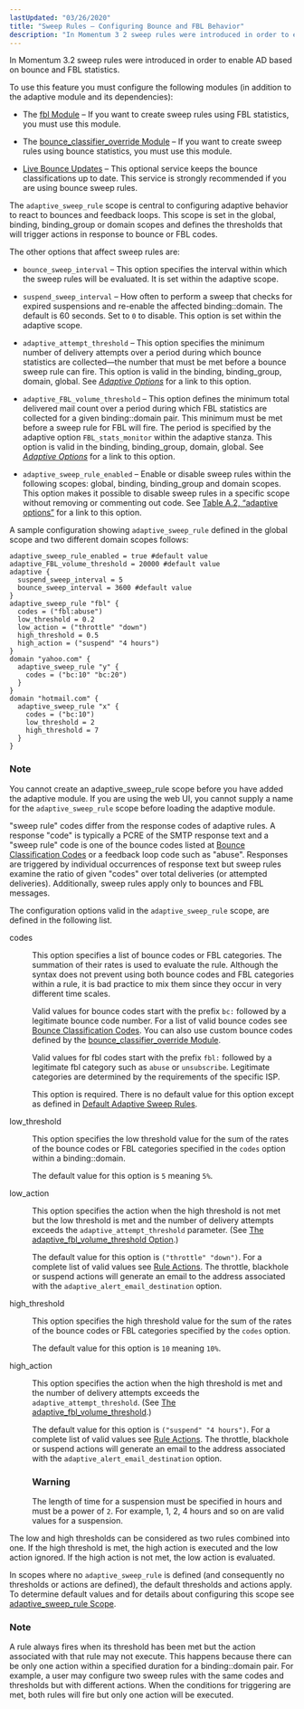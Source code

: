 ```yaml
---
lastUpdated: "03/26/2020"
title: "Sweep Rules – Configuring Bounce and FBL Behavior"
description: "In Momentum 3 2 sweep rules were introduced in order to enable AD based on bounce and FBL statistics To use this feature you must configure the following modules in addition to the adaptive module and its dependencies The fbl Module If you want to create sweep rules using FBL..."
---
```


In Momentum 3.2 sweep rules were introduced in order to enable AD based on bounce and FBL statistics.

To use this feature you must configure the following modules (in addition to the adaptive module and its dependencies):

*   The [fbl Module](/momentum/3/3-reference/3-reference-modules-fbl) – If you want to create sweep rules using FBL statistics, you must use this module.

*   The [bounce_classifier_override Module](/momentum/3/3-reference/3-reference-modules-bounce-classifier-override) – If you want to create sweep rules using bounce statistics, you must use this module.

*   [Live Bounce Updates](/momentum/3/3-reference/3-reference-modules-live-bounce-updates) – This optional service keeps the bounce classifications up to date. This service is strongly recommended if you are using bounce sweep rules.

The `adaptive_sweep_rule` scope is central to configuring adaptive behavior to react to bounces and feedback loops. This scope is set in the global, binding, binding_group or domain scopes and defines the thresholds that will trigger actions in response to bounce or FBL codes.

The other options that affect sweep rules are:

*   `bounce_sweep_interval` – This option specifies the interval within which the sweep rules will be evaluated. It is set within the adaptive scope.

*   `suspend_sweep_interval` – How often to perform a sweep that checks for expired suspensions and re-enable the affected binding::domain. The default is 60 seconds. Set to `0` to disable. This option is set within the adaptive scope.

*   `adaptive_attempt_threshold` – This option specifies the minimum number of delivery attempts over a period during which bounce statistics are collected—the number that must be met before a bounce sweep rule can fire. This option is valid in the binding, binding_group, domain, global. See [*Adaptive Options*](/momentum/3/3-ad/ad-options) for a link to this option.

*   `adaptive_FBL_volume_threshold` – This option defines the minimum total delivered mail count over a period during which FBL statistics are collected for a given binding::domain pair. This minimum must be met before a sweep rule for FBL will fire. The period is specified by the adaptive option `FBL_stats_monitor` within the adaptive stanza. This option is valid in the binding, binding_group, domain, global. See [*Adaptive Options*](/momentum/3/3-ad/ad-options) for a link to this option.

*   `adaptive_sweep_rule_enabled` – Enable or disable sweep rules within the following scopes: global, binding, binding_group and domain scopes. This option makes it possible to disable sweep rules in a specific scope without removing or commenting out code. See [Table A.2, “adaptive options”](/momentum/3/3-ad/ad-options#adaptive-options-table) for a link to this option.

A sample configuration showing `adaptive_sweep_rule` defined in the global scope and two different domain scopes follows:

<a name="ad.adaptive.adaptive_sweep_rule.examples"></a> 


```
adaptive_sweep_rule_enabled = true #default value
adaptive_FBL_volume_threshold = 20000 #default value
adaptive {
  suspend_sweep_interval = 5
  bounce_sweep_interval = 3600 #default value
}
adaptive_sweep_rule "fbl" {
  codes = ("fbl:abuse")
  low_threshold = 0.2
  low_action = ("throttle" "down")
  high_threshold = 0.5
  high_action = ("suspend" "4 hours")
}
domain "yahoo.com" {
  adaptive_sweep_rule "y" {
    codes = ("bc:10" "bc:20")
  }
}
domain "hotmail.com" {
  adaptive_sweep_rule "x" {
    codes = ("bc:10")
    low_threshold = 2
    high_threshold = 7
  }
}
```

### Note

You cannot create an adaptive_sweep_rule scope before you have added the adaptive module. If you are using the web UI, you cannot supply a name for the `adaptive_sweep_rule` scope before loading the adaptive module.

"sweep rule" codes differ from the response codes of adaptive rules. A response "code" is typically a PCRE of the SMTP response text and a "sweep rule" code is one of the bounce codes listed at [Bounce Classification Codes](/momentum/3/3-reference/3-reference-bounce-logger-classification-codes) or a feedback loop code such as "abuse". Responses are triggered by individual occurrences of response text but sweep rules examine the ratio of given "codes" over total deliveries (or attempted deliveries). Additionally, sweep rules apply only to bounces and FBL messages.

The configuration options valid in the `adaptive_sweep_rule` scope, are defined in the following list.

<dl class="variablelist">

<dt>codes</dt>

<dd>

This option specifies a list of bounce codes or FBL categories. The summation of their rates is used to evaluate the rule. Although the syntax does not prevent using both bounce codes and FBL categories within a rule, it is bad practice to mix them since they occur in very different time scales.

Valid values for bounce codes start with the prefix `bc:` followed by a legitimate bounce code number. For a list of valid bounce codes see [Bounce Classification Codes](/momentum/3/3-reference/3-reference-bounce-logger-classification-codes). You can also use custom bounce codes defined by the [bounce_classifier_override Module](/momentum/3/3-reference/3-reference-modules-bounce-classifier-override).

Valid values for fbl codes start with the prefix `fbl:` followed by a legitimate fbl category such as `abuse` or `unsubscribe`. Legitimate categories are determined by the requirements of the specific ISP.

This option is required. There is no default value for this option except as defined in [Default Adaptive Sweep Rules](/momentum/3/3-reference/3-reference-modules-adaptive#modules.adaptive.default_adaptive_sweep_rule).

</dd>

<dt>low_threshold</dt>

<dd>

This option specifies the low threshold value for the sum of the rates of the bounce codes or FBL categories specified in the `codes` option within a binding::domain.

The default value for this option is `5` meaning `5%`.

</dd>

<dt>low_action</dt>

<dd>

This option specifies the action when the high threshold is not met but the low threshold is met and the number of delivery attempts exceeds the `adaptive_attempt_threshold` parameter. (See [The adaptive_fbl_volume_threshold Option](/momentum/3/3-reference/3-reference-modules-adaptive#modules.adaptive.adaptive_fbl_volume_threshold).)

The default value for this option is `("throttle" "down")`. For a complete list of valid values see [Rule Actions](/momentum/3/3-ad/ad-adaptive-rules-actions). The throttle, blackhole or suspend actions will generate an email to the address associated with the `adaptive_alert_email_destination` option.

</dd>

<dt>high_threshold</dt>

<dd>

This option specifies the high threshold value for the sum of the rates of the bounce codes or FBL categories specified by the `codes` option.

The default value for this option is `10` meaning `10%`.

</dd>

<dt>high_action</dt>

<dd>

This option specifies the action when the high threshold is met and the number of delivery attempts exceeds the `adaptive_attempt_threshold`. (See [The adaptive_fbl_volume_threshold](/momentum/3/3-reference/3-reference-modules-adaptive#modules.adaptive.adaptive_fbl_volume_threshold).)

The default value for this option is `("suspend" "4 hours")`. For a complete list of valid values see [Rule Actions](/momentum/3/3-ad/ad-adaptive-rules-actions). The throttle, blackhole or suspend actions will generate an email to the address associated with the `adaptive_alert_email_destination` option.

### Warning

The length of time for a suspension must be specified in hours and must be a power of `2`. For example, 1, 2, 4 hours and so on are valid values for a suspension.

</dd>

</dl>

The low and high thresholds can be considered as two rules combined into one. If the high threshold is met, the high action is executed and the low action ignored. If the high action is not met, the low action is evaluated.

In scopes where no `adaptive_sweep_rule` is defined (and consequently no thresholds or actions are defined), the default thresholds and actions apply. To determine default values and for details about configuring this scope see [adaptive_sweep_rule Scope](/momentum/3/3-reference/3-reference-modules-adaptive#modules.adaptive.adaptive_sweep_rule).

### Note

A rule always fires when its threshold has been met but the action associated with that rule may not execute. This happens because there can be only one action within a specified duration for a binding::domain pair. For example, a user may configure two sweep rules with the same codes and thresholds but with different actions. When the conditions for triggering are met, both rules will fire but only one action will be executed.